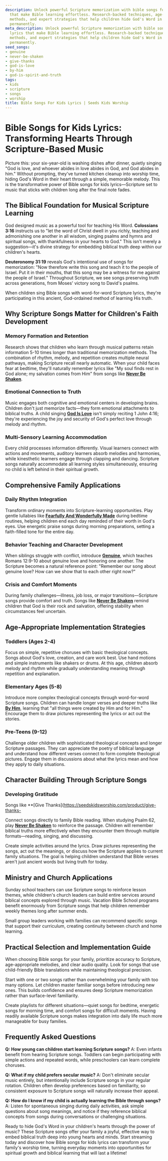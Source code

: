 ```yaml
---
description: Unlock powerful Scripture memorization with bible songs for kids lyrics
  that make Bible learning effortless. Research-backed techniques, age-appropriate
  methods, and expert strategies that help children hide God's Word in their hearts
  permanently.
meta_description: Unlock powerful Scripture memorization with bible songs for kids
  lyrics that make Bible learning effortless. Research-backed techniques, age-appropriate
  methods, and expert strategies that help children hide God's Word in their hearts
  permanently.
seed_songs:
- genuine
- never-be-shaken
- give-thanks
- god-is-love
- by-him
- god-is-spirit-and-truth
tags:
- kids
- scripture
- songs
- worship
title: Bible Songs For Kids Lyrics | Seeds Kids Worship
---
```

# Bible Songs for Kids Lyrics: Transforming Hearts Through Scripture-Based Music

Picture this: your six-year-old is washing dishes after dinner, quietly singing "God is love, and whoever abides in love abides in God, and God abides in him." Without prompting, they've turned kitchen cleanup into worship time, hiding God's Word in their heart through a simple, memorable melody. This is the transformative power of Bible songs for kids lyrics—Scripture set to music that sticks with children long after the final note fades.

## The Biblical Foundation for Musical Scripture Learning

God designed music as a powerful tool for teaching His Word. **Colossians 3:16** instructs us to "let the word of Christ dwell in you richly, teaching and admonishing one another in all wisdom, singing psalms and hymns and spiritual songs, with thankfulness in your hearts to God." This isn't merely a suggestion—it's divine strategy for embedding biblical truth deep within our children's hearts.

**Deuteronomy 31:19** reveals God's intentional use of songs for memorization: "Now therefore write this song and teach it to the people of Israel. Put it in their mouths, that this song may be a witness for me against the people of Israel." Throughout Scripture, we see songs preserving truth across generations, from Moses' victory song to David's psalms.

When children sing Bible songs with word-for-word Scripture lyrics, they're participating in this ancient, God-ordained method of learning His truth.

## Why Scripture Songs Matter for Children's Faith Development

### Memory Formation and Retention

Research shows that children who learn through musical patterns retain information 5-10 times longer than traditional memorization methods. The combination of rhythm, melody, and repetition creates multiple neural pathways, making Scripture recall nearly automatic. When your child faces fear at bedtime, they'll naturally remember lyrics like "My soul finds rest in God alone; my salvation comes from Him" from songs like **[Never Be Shaken](https://seedskidsworship.com/product/never-be-shaken-psalm-621-2-2/)**.

### Emotional Connection to Truth

Music engages both cognitive and emotional centers in developing brains. Children don't just memorize facts—they form emotional attachments to biblical truths. A child singing **[God Is Love](https://seedskidsworship.com/product/god-is-love-1-john-416/)** isn't simply reciting 1 John 4:16; they're experiencing the joy and security of God's perfect love through melody and rhythm.

### Multi-Sensory Learning Accommodation

Every child processes information differently. Visual learners connect with actions and movements, auditory learners absorb melodies and harmonies, while kinesthetic learners engage through clapping and dancing. Scripture songs naturally accommodate all learning styles simultaneously, ensuring no child is left behind in their spiritual growth.

## Comprehensive Family Applications

### Daily Rhythm Integration

Transform ordinary moments into Scripture-learning opportunities. Play gentle lullabies like **[Fearfully And Wonderfully Made](https://seedskidsworship.com/product/fearfully-and-wonderfully-made-psalm-13913-14/)** during bedtime routines, helping children end each day reminded of their worth in God's eyes. Use energetic praise songs during morning preparations, setting a faith-filled tone for the entire day.

### Behavior Teaching and Character Development

When siblings struggle with conflict, introduce **[Genuine](https://seedskidsworship.com/product/genuine-romans-129-10-2/)**, which teaches Romans 12:9-10 about genuine love and honoring one another. The Scripture becomes a natural reference point: "Remember our song about genuine love? How can we show that to each other right now?"

### Crisis and Comfort Moments

During family challenges—illness, job loss, or major transitions—Scripture songs provide comfort and truth. Songs like **[Never Be Shaken](https://seedskidsworship.com/product/never-be-shaken-psalm-621-2-2/)** remind children that God is their rock and salvation, offering stability when circumstances feel uncertain.

## Age-Appropriate Implementation Strategies

### Toddlers (Ages 2-4)

Focus on simple, repetitive choruses with basic theological concepts. Songs about God's love, creation, and care work best. Use hand motions and simple instruments like shakers or drums. At this age, children absorb melody and rhythm while gradually understanding meaning through repetition and explanation.

### Elementary Ages (5-8)

Introduce more complex theological concepts through word-for-word Scripture songs. Children can handle longer verses and deeper truths like **[By Him](https://seedskidsworship.com/product/by-him-colossians-116-17-2/)**, learning that "all things were created by Him and for Him." Encourage them to draw pictures representing the lyrics or act out the stories.

### Pre-Teens (9-12)

Challenge older children with sophisticated theological concepts and longer Scripture passages. They can appreciate the poetry of biblical language and understand how different verses connect to form complete theological pictures. Engage them in discussions about what the lyrics mean and how they apply to daily situations.

## Character Building Through Scripture Songs

### Developing Gratitude

Songs like **[Give Thanks](https://seedskidsworship.com/product/give-thanks-

Connect songs directly to family Bible reading. When studying Psalm 62, play **[Never Be Shaken](https://seedskidsworship.com/product/never-be-shaken-psalm-621-2-2/)** to reinforce the passage. Children will remember biblical truths more effectively when they encounter them through multiple formats—reading, singing, and discussing.

Create simple activities around the lyrics. Draw pictures representing the songs, act out the meanings, or discuss how the Scripture applies to current family situations. The goal is helping children understand that Bible verses aren't just ancient words but living truth for today.

## Ministry and Church Applications

Sunday school teachers can use Scripture songs to reinforce lesson themes, while children's church leaders can build entire services around biblical concepts explored through music. Vacation Bible School programs benefit enormously from Scripture songs that help children remember weekly themes long after summer ends.

Small group leaders working with families can recommend specific songs that support their curriculum, creating continuity between church and home learning.

## Practical Selection and Implementation Guide

When choosing Bible songs for your family, prioritize accuracy to Scripture, age-appropriate melodies, and clear audio quality. Look for songs that use child-friendly Bible translations while maintaining theological precision.

Start with one or two songs rather than overwhelming your family with too many options. Let children master familiar songs before introducing new ones. This builds confidence and ensures deep Scripture memorization rather than surface-level familiarity.

Create playlists for different situations—quiet songs for bedtime, energetic songs for morning time, and comfort songs for difficult moments. Having readily available Scripture songs makes integration into daily life much more manageable for busy families.

## Frequently Asked Questions

**Q: How young can children start learning Scripture songs?**
A: Even infants benefit from hearing Scripture songs. Toddlers can begin participating with simple actions and repeated words, while preschoolers can learn complete choruses.

**Q: What if my child prefers secular music?**
A: Don't eliminate secular music entirely, but intentionally include Scripture songs in your regular rotation. Children often develop preferences based on familiarity, so consistent exposure to Scripture songs will naturally increase their appeal.

**Q: How do I know if my child is actually learning the Bible through songs?**
A: Listen for spontaneous singing during daily activities, ask simple questions about song meanings, and notice if they reference biblical concepts from songs during conversations or challenging situations.

Ready to hide God's Word in your children's hearts through the power of music? These Scripture songs offer your family a joyful, effective way to embed biblical truth deep into young hearts and minds. Start streaming today and discover how Bible songs for kids lyrics can transform your family's worship time, turning everyday moments into opportunities for spiritual growth and biblical learning that will last a lifetime!

<script type="application/ld+json">
{
  "@context": "https://schema.org",
  "@type": "Article",
  "headline": "Bible Songs For Kids Lyrics",
  "author": {
    "@type": "Organization",
    "name": "Seeds Kids Worship"
  },
  "publisher": {
    "@type": "Organization",
    "name": "Seeds Kids Worship",
    "logo": {
      "@type": "ImageObject",
      "url": "https://seedskidsworship.com/logo.png"
    }
  },
  "datePublished": "2025-09-02T17:34:02.315645",
  "dateModified": "2025-09-02T17:34:02.315670",
  "description": "Unlock powerful Scripture memorization with bible songs for kids lyrics that make Bible learning effortless. Research-backed techniques, age-appropriate methods",
  "mainEntityOfPage": {
    "@type": "WebPage",
    "@id": "https://seedskidsworship.com/activities/bible-songs-for-kids-lyrics/"
  }
}
</script>

<script type="application/ld+json">
{
  "@context": "https://schema.org",
  "@type": "Product",
  "name": "Genuine",
  "description": "A word-for-word scripture song about genuine love and brotherly affection",
  "url": "https://seedskidsworship.com/product/genuine-romans-129-10-2/",
  "brand": {
    "@type": "Brand",
    "name": "Seeds Kids Worship"
  },
  "category": "Children's Christian Music",
  "album": "The Journey"
}
</script>

<script type="application/ld+json">
{
  "@context": "https://schema.org",
  "@type": "Product",
  "name": "Never Be Shaken",
  "description": "Joyful song celebrating the transformation of believers into a new creation in Christ (2 Corinthians 5:17) and encouraging kids to live out their new identity.",
  "url": "https://seedskidsworship.com/product/never-be-shaken-psalm-621-2-2/",
  "brand": {
    "@type": "Brand",
    "name": "Seeds Kids Worship"
  },
  "category": "Children's Christian Music",
  "album": "Seeds
